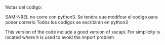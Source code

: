 Notas del codigo:

SAM-NREL no corre con python3. Se tendra que modifcar el codigo para poder correrlo
Todos los codigos se escribiran en python3

This version of the code include a good version of sscapi. For simplicity is located where it is used to avoid the import problem